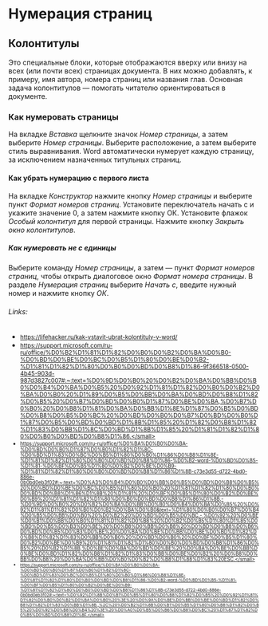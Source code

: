 # Нумерация страниц
## Колонтитулы
Это специальные блоки, которые отображаются вверху или внизу на всех (или почти всех) страницах документа.
В них можно добавлять, к примеру, имя автора, номера страниц или названия глав.
Основная задача колонтитулов — помогать читателю ориентироваться в документе.
### Как нумеровать страницы
На вкладке _Вставка_ щелкните значок _Номер страницы_, а затем выберите _Номер страницы_.
Выберите расположение, а затем выберите стиль выравнивания.
Word автоматически нумерует каждую страницу, за исключением назначенных титульных страниц.
#### Как убрать нумерацию с первого листа
На вкладке _Конструктор_ нажмите кнопку _Номер страницы_ и выберите пункт _Формат номеров страниц_.
Установите переключатель начать с и укажите значение 0, а затем нажмите кнопку ОК.
Установите флажок _Особый колонтитул_ для первой страницы.
Нажмите кнопку _Закрыть окно колонтитулов_.
##### Как нумеровать не с единицы
 Выберите команду _Номер страницы_, а затем — пункт _Формат номеров страниц_, чтобы открыть диалоговое окно _Формат номера страницы_.
 В разделе _Нумерация страниц_ выберите _Начать с_, введите нужный номер и нажмите кнопку _ОК_.
###### Links:
 * <small>https://lifehacker.ru/kak-vstavit-ubrat-kolontituly-v-word/</small>
 * <small>https://support.microsoft.com/ru-ru/office/%D0%B2%D1%81%D1%82%D0%B0%D0%B2%D0%BA%D0%B0-%D0%BD%D0%BE%D0%BC%D0%B5%D1%80%D0%BE%D0%B2-%D1%81%D1%82%D1%80%D0%B0%D0%BD%D0%B8%D1%86-9f366518-0500-4b45-903d-987d3827c007#:~:text=%D0%9D%D0%B0%20%D0%B2%D0%BA%D0%BB%D0%B0%D0%B4%D0%BA%D0%B5%20%D0%92%D1%81%D1%82%D0%B0%D0%B2%D0%BA%D0%B0%20%D1%89%D0%B5%D0%BB%D0%BA%D0%BD%D0%B8%D1%82%D0%B5%20%D0%B7%D0%BD%D0%B0%D1%87%D0%BE%D0%BA,%D0%B7%D0%B0%20%D0%B8%D1%81%D0%BA%D0%BB%D1%8E%D1%87%D0%B5%D0%BD%D0%B8%D0%B5%D0%BC%20%D0%BD%D0%B0%D0%B7%D0%BD%D0%B0%D1%87%D0%B5%D0%BD%D0%BD%D1%8B%D1%85%20%D1%82%D0%B8%D1%82%D1%83%D0%BB%D1%8C%D0%BD%D1%8B%D1%85%20%D1%81%D1%82%D1%80%D0%B0%D0%BD%D0%B8%D1%86.</small>
 * <small>https://support.microsoft.com/ru-ru/office/%D0%BA%D0%B0%D0%BA-%D0%BD%D0%B0%D1%87%D0%B0%D1%82%D1%8C-%D0%BD%D1%83%D0%BC%D0%B5%D1%80%D0%B0%D1%86%D0%B8%D1%8E-%D1%81%D1%82%D1%80%D0%B0%D0%BD%D0%B8%D1%86-%D0%B2-word-%D0%BD%D0%B5-%D1%81-%D0%BF%D0%B5%D1%80%D0%B2%D0%BE%D0%B9-%D1%81%D1%82%D1%80%D0%B0%D0%BD%D0%B8%D1%86%D1%8B-c73e3d55-d722-4bd0-886e-0b0bd0eb3f02#:~:text=%D0%A3%D0%B4%D0%B0%D0%BB%D0%B5%D0%BD%D0%B8%D0%B5%20%D0%BD%D0%BE%D0%BC%D0%B5%D1%80%D0%B0%20%D1%81%D1%82%D1%80%D0%B0%D0%BD%D0%B8%D1%86%D1%8B%20%D1%81%20%D0%BF%D0%B5%D1%80%D0%B2%D0%BE%D0%B9%20%D1%81%D1%82%D1%80%D0%B0%D0%BD%D0%B8%D1%86%D1%8B,-%D0%9D%D0%B0%20%D0%B2%D0%BA%D0%BB%D0%B0%D0%B4%D0%BA%D0%B5%20%D0%92%D1%81%D1%82%D0%B0%D0%B2%D0%BA%D0%B0&text=%D1%80%D0%B0%D0%B7%D0%B4%D0%B5%D0%BB%D0%B0%20%D0%B2%20%D0%BD%D0%B5%D0%BC.-,%D0%92%20%D0%BE%D0%B1%D0%BB%D0%B0%D1%81%D1%82%D0%B8%20%D0%B2%D0%B5%D1%80%D1%85%D0%BD%D0%B5%D0%B3%D0%BE%20%D0%B8%D0%BB%D0%B8%20%D0%BD%D0%B8%D0%B6%D0%BD%D0%B5%D0%B3%D0%BE%20%D0%BA%D0%BE%D0%BB%D0%BE%D0%BD%D1%82%D0%B8%D1%82%D1%83%D0%BB%D0%B0%20%D0%BD%D0%B0%20%D0%BF%D0%B5%D1%80%D0%B2%D0%BE%D0%B9%20%D1%81%D1%82%D1%80%D0%B0%D0%BD%D0%B8%D1%86%D0%B5%20%D0%B2%D1%8B,%D0%BE%D0%BA%D0%BD%D0%BE%20%D0%BA%D0%BE%D0%BB%D0%BE%D0%BD%D1%82%D0%B8%D1%82%D1%83%D0%BB%D0%BE%D0%B2%20%D0%B8%D0%BB%D0%B8%20%D0%BA%D0%BB%D0%B0%D0%B2%D0%B8%D1%88%D1%83%20ESC.</small>
 * <small>https://support.microsoft.com/ru-ru/office/%D0%BA%D0%B0%D0%BA-%D0%BD%D0%B0%D1%87%D0%B0%D1%82%D1%8C-%D0%BD%D1%83%D0%BC%D0%B5%D1%80%D0%B0%D1%86%D0%B8%D1%8E-%D1%81%D1%82%D1%80%D0%B0%D0%BD%D0%B8%D1%86-%D0%B2-word-%D0%BD%D0%B5-%D1%81-%D0%BF%D0%B5%D1%80%D0%B2%D0%BE%D0%B9-%D1%81%D1%82%D1%80%D0%B0%D0%BD%D0%B8%D1%86%D1%8B-c73e3d55-d722-4bd0-886e-0b0bd0eb3f02#:~:text=%D0%92%D1%8B%D0%B1%D0%B5%D1%80%D0%B8%D1%82%D0%B5%20%D0%92%D1%81%D1%82%D0%B0%D0%B2%D0%BA%D0%B0%20%3E%20%D0%9A%D0%BE%D0%BB%D0%BE%D0%BD%D1%82%D0%B8%D1%82%D1%83%D0%BB%D1%8B.,%2C%20%D0%B2%D1%8B%D0%B1%D0%B5%D1%80%D0%B8%D1%82%D0%B5%20%D0%92%D0%B8%D0%B4%20%3E%20%D0%A0%D0%B5%D0%B6%D0%B8%D0%BC%20%D1%87%D1%82%D0%B5%D0%BD%D0%B8%D1%8F.</small>